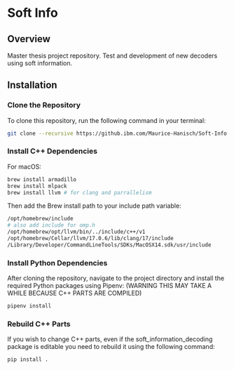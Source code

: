 # Soft Info 

## Overview
Master thesis project repository. Test and development of new decoders using soft information.


## Installation

### Clone the Repository
To clone this repository, run the following command in your terminal:
```bash
git clone --recursive https://github.ibm.com/Maurice-Hanisch/Soft-Info.git
```

### Install C++ Dependencies
For macOS:
```bash
brew install armadillo
brew install mlpack
brew install llvm # for clang and parrallelism
```
Then add the Brew install path to your include path variable:
```bash
/opt/homebrew/include
# also add include for omp.h 
/opt/homebrew/opt/llvm/bin/../include/c++/v1
/opt/homebrew/Cellar/llvm/17.0.6/lib/clang/17/include
/Library/Developer/CommandLineTools/SDKs/MacOSX14.sdk/usr/include
```

### Install Python Dependencies
After cloning the repository, navigate to the project directory and install the required Python packages using Pipenv: (WARNING THIS MAY TAKE A WHILE BECAUSE C++ PARTS ARE COMPILED)
```bash
pipenv install
```

### Rebuild C++ Parts
If you wish to change C++ parts, even if the soft_information_decoding package is editable you need to rebuild it using the following command:
```bash
pip install .
```